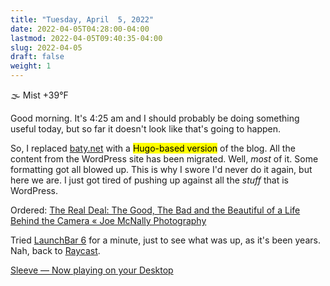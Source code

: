 ```yaml
---
title: "Tuesday, April  5, 2022"
date: 2022-04-05T04:28:00-04:00
lastmod: 2022-04-05T09:40:35-04:00
slug: 2022-04-05
draft: false
weight: 1
---
```


🌫  Mist +39°F

Good morning. It's 4:25 am and I should probably be doing something useful today, but so far it doesn't look like that's going to happen.

So, I replaced [baty.net](https://baty.net) with a <mark>Hugo-based version</mark> of the blog. All the content from the WordPress site has been migrated. Well, _most_ of it. Some formatting got all blowed up. This is why I swore I'd never do it again, but here we are. I just got tired of pushing up against all the _stuff_ that is WordPress.

Ordered: [The Real Deal: The Good, The Bad and the Beautiful of a Life Behind the Camera « Joe McNally Photography](https://joemcnally.com/2022/04/04/the-real-deal-the-good-the-bad-and-the-beautiful-of-a-life-behind-the-camera/)

Tried [LaunchBar 6](https://www.obdev.at/products/launchbar/index.html) for a minute, just to see what was up, as it's been years. Nah, back to [Raycast](https://www.raycast.com).

[Sleeve — Now playing on your Desktop](https://replay.software/sleeve)

[//]: # "Exported with love from a post written in Org mode"
[//]: # "- https://github.com/kaushalmodi/ox-hugo"
